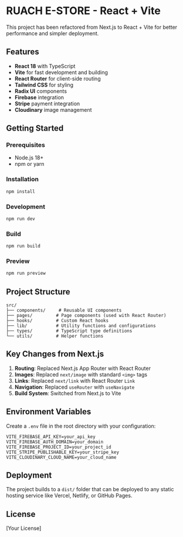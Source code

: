 # RUACH E-STORE - React + Vite

This project has been refactored from Next.js to React + Vite for better performance and simpler deployment.

## Features

- **React 18** with TypeScript
- **Vite** for fast development and building
- **React Router** for client-side routing
- **Tailwind CSS** for styling
- **Radix UI** components
- **Firebase** integration
- **Stripe** payment integration
- **Cloudinary** image management

## Getting Started

### Prerequisites

- Node.js 18+ 
- npm or yarn

### Installation

```bash
npm install
```

### Development

```bash
npm run dev
```

### Build

```bash
npm run build
```

### Preview

```bash
npm run preview
```

## Project Structure

```
src/
├── components/     # Reusable UI components
├── pages/         # Page components (used with React Router)
├── hooks/         # Custom React hooks
├── lib/           # Utility functions and configurations
├── types/         # TypeScript type definitions
└── utils/         # Helper functions
```

## Key Changes from Next.js

1. **Routing**: Replaced Next.js App Router with React Router
2. **Images**: Replaced `next/image` with standard `<img>` tags
3. **Links**: Replaced `next/link` with React Router `Link`
4. **Navigation**: Replaced `useRouter` with `useNavigate`
5. **Build System**: Switched from Next.js to Vite

## Environment Variables

Create a `.env` file in the root directory with your configuration:

```env
VITE_FIREBASE_API_KEY=your_api_key
VITE_FIREBASE_AUTH_DOMAIN=your_domain
VITE_FIREBASE_PROJECT_ID=your_project_id
VITE_STRIPE_PUBLISHABLE_KEY=your_stripe_key
VITE_CLOUDINARY_CLOUD_NAME=your_cloud_name
```

## Deployment

The project builds to a `dist/` folder that can be deployed to any static hosting service like Vercel, Netlify, or GitHub Pages.

## License

[Your License]